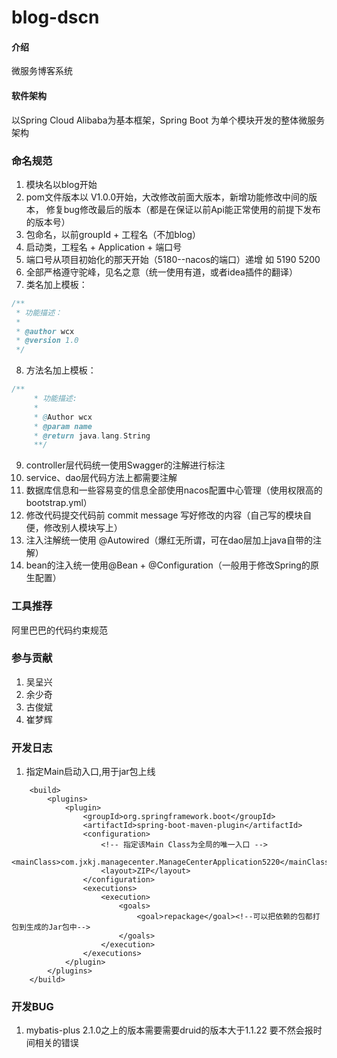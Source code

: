 # blog-dscn

#### 介绍
微服务博客系统

#### 软件架构
以Spring Cloud Alibaba为基本框架，Spring Boot 为单个模块开发的整体微服务架构

### 命名规范
1. 模块名以blog开始
2. pom文件版本以 V1.0.0开始，大改修改前面大版本，新增功能修改中间的版本，
修复bug修改最后的版本（都是在保证以前Api能正常使用的前提下发布的版本号）
3. 包命名，以前groupId + 工程名（不加blog）
4. 启动类，工程名 + Application + 端口号
5. 端口号从项目初始化的那天开始（5180--nacos的端口）递增 如 5190 5200
6. 全部严格遵守驼峰，见名之意（统一使用有道，或者idea插件的翻译）
7. 类名加上模板：
```java
/**
 * 功能描述：
 *
 * @author wcx
 * @version 1.0
 */
```
8. 方法名加上模板：
```java
/**
     * 功能描述: 
     *
     * @Author wcx
     * @param name
     * @return java.lang.String
     **/
```
9. controller层代码统一使用Swagger的注解进行标注
10. service、dao层代码方法上都需要注解
11. 数据库信息和一些容易变的信息全部使用nacos配置中心管理（使用权限高的bootstrap.yml）
12. 修改代码提交代码前 commit message 写好修改的内容（自己写的模块自便，修改别人模块写上）
13. 注入注解统一使用 @Autowired（爆红无所谓，可在dao层加上java自带的注解）
14. bean的注入统一使用@Bean + @Configuration（一般用于修改Spring的原生配置）


### 工具推荐
阿里巴巴的代码约束规范

### 参与贡献

1.  吴呈兴
2.  余少奇
3.  古俊斌
4.  崔梦辉

### 开发日志

1. 指定Main启动入口,用于jar包上线
```maven
    <build> 
        <plugins>
            <plugin>
                <groupId>org.springframework.boot</groupId>
                <artifactId>spring-boot-maven-plugin</artifactId>
                <configuration>
                    <!-- 指定该Main Class为全局的唯一入口 -->
                    <mainClass>com.jxkj.managecenter.ManageCenterApplication5220</mainClass>
                    <layout>ZIP</layout>
                </configuration>
                <executions>
                    <execution>
                        <goals>
                            <goal>repackage</goal><!--可以把依赖的包都打包到生成的Jar包中-->
                        </goals>
                    </execution>
                </executions>
            </plugin>
        </plugins>
    </build>
```

### 开发BUG

1. mybatis-plus 2.1.0之上的版本需要需要druid的版本大于1.1.22 要不然会报时间相关的错误